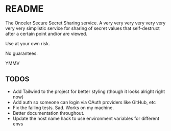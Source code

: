 # README

The Onceler Secure Secret Sharing service. A very very very very very very very very simplistic service for sharing of secret values that self-destruct after a certain point and/or are viewed.

Use at your own risk.

No guarantees.

YMMV

## TODOS

- Add Tailwind to the project for better styling (though it looks alright right now)
- Add auth so someone can login via OAuth providers like GitHub, etc
- Fix the failing tests. Sad. Works on my machine.
- Better documentation throughout.
- Update the host name hack to use environment variables for different envs
